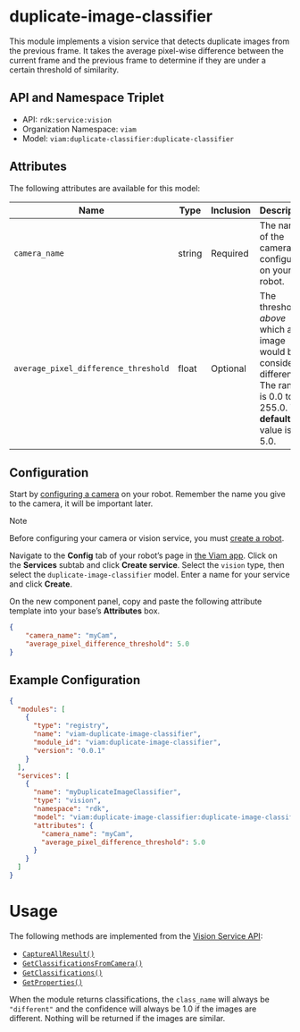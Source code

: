 # duplicate-image-classifier

This module implements a vision service that detects duplicate images from the previous frame. It takes the average pixel-wise difference between the current frame and the previous frame to determine if they are under a certain threshold of similarity.

## API and Namespace Triplet

- API: `rdk:service:vision`
- Organization Namespace: `viam`
- Model: `viam:duplicate-classifier:duplicate-classifier`


## Attributes

The following attributes are available for this model:

| Name          | Type   | Inclusion | Description                |
|---------------|--------|-----------|----------------------------|
| `camera_name` | string  | Required  | The name of the camera configured on your robot. |
| `average_pixel_difference_threshold` | float | Optional  | The threshold _above_ which an image would be considered different. The range is 0.0 to 255.0. The **default** value is 5.0. |


## Configuration

Start by [configuring a camera](https://docs.viam.com/components/camera/webcam/) on your robot. Remember the name you give to the camera, it will be important later.

> [!NOTE]
> Before configuring your camera or vision service, you must [create a robot](https://docs.viam.com/manage/fleet/robots/#add-a-new-robot).

Navigate to the **Config** tab of your robot’s page in [the Viam app](https://app.viam.com/). Click on the **Services** subtab and click **Create service**. Select the `vision` type, then select the `duplicate-image-classifier` model. Enter a name for your service and click **Create**.

On the new component panel, copy and paste the following attribute template into your base’s **Attributes** box.
```json
{
    "camera_name": "myCam",
    "average_pixel_difference_threshold": 5.0
}
```

## Example Configuration

```json
{
  "modules": [
    {
      "type": "registry",
      "name": "viam-duplicate-image-classifier",
      "module_id": "viam:duplicate-image-classifier",
      "version": "0.0.1"
    }
  ],
  "services": [
    {
      "name": "myDuplicateImageClassifier",
      "type": "vision",
      "namespace": "rdk",
      "model": "viam:duplicate-image-classifier:duplicate-image-classifier",
      "attributes": {
        "camera_name": "myCam",
        "average_pixel_difference_threshold": 5.0
      }
    }
  ]
}
```

# Usage

The following methods are implemented from the [Vision Service API](https://docs.viam.com/dev/reference/apis/services/vision/):

- [`CaptureAllResult()`](https://docs.viam.com/dev/reference/apis/services/vision/#captureallresult)
- [`GetClassificationsFromCamera()`](https://docs.viam.com/dev/reference/apis/services/vision/#getclassificationsfromcamera)
- [`GetClassifications()`](https://docs.viam.com/dev/reference/apis/services/vision/#getclassifications)
- [`GetProperties()`](https://docs.viam.com/dev/reference/apis/services/vision/#getproperties)

When the module returns classifications, the `class_name` will always be `"different"` and the confidence will always be 1.0 if the images are different. Nothing will be returned if the images are similar.
